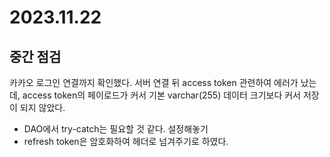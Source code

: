 # 2023.11.22

## 중간 점검
카카오 로그인 연결까지 확인했다. 서버 연결 뒤 access token 관련하여 에러가 났는데, access token의 페이로드가 커서 기본 varchar(255) 데이터 크기보다 커서 저장이 되지 않았다. <br>
- DAO에서 try-catch는 필요할 것 같다. 설정해놓기
- refresh token은 암호화하여 헤더로 넘겨주기로 하였다.
